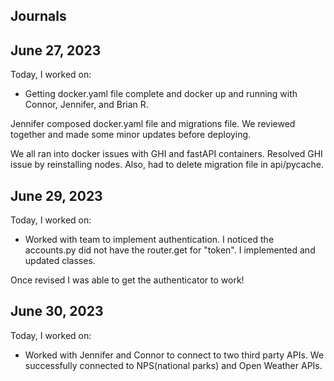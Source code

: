 ## Journals

## June 27, 2023

Today, I worked on:

* Getting docker.yaml file complete and docker up and running with Connor, Jennifer, and Brian R.

Jennifer composed docker.yaml file and migrations file.  We reviewed together and made some
minor updates before deploying.

We all ran into docker issues with GHI and fastAPI containers.  Resolved GHI issue by reinstalling nodes.
Also, had to delete migration file in api/pycache.

## June 29, 2023

Today, I worked on:

* Worked with team to implement authentication.   I noticed the accounts.py did not have the router.get for "token".  I implemented and updated classes.

Once revised I was able to get the authenticator to work!

## June 30, 2023

Today, I worked on:

* Worked with Jennifer and Connor to connect to two third party APIs.  We successfully connected to NPS(national parks) and Open Weather APIs.

